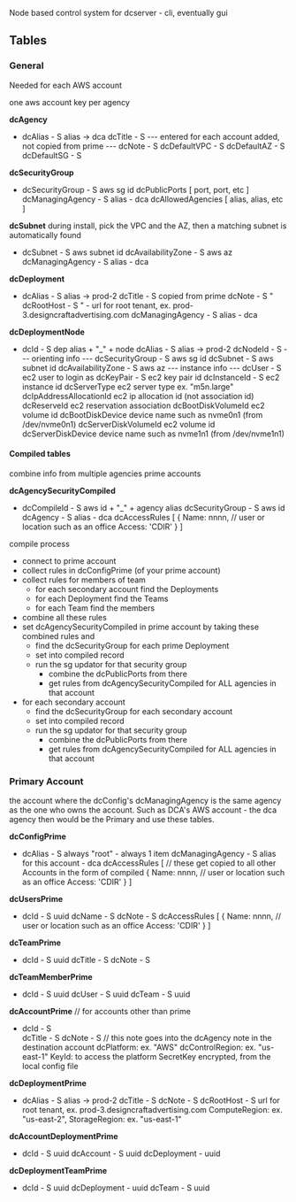 Node based control system for dcserver - cli, eventually gui


## Tables

### General

Needed for each AWS account

one aws account key per agency

**dcAgency**
* dcAlias - S                   alias -> dca
  dcTitle - S
      --- entered for each account added, not copied from prime ---
  dcNote - S
  dcDefaultVPC - S
  dcDefaultAZ - S
  dcDefaultSG - S

**dcSecurityGroup**
* dcSecurityGroup - S           aws sg id
  dcPublicPorts                 [ port, port, etc  ]    
  dcManagingAgency - S          alias - dca
  dcAllowedAgencies             [ alias, alias, etc ]

**dcSubnet**                                            during install, pick the VPC and the AZ, then a matching subnet is automatically found
* dcSubnet - S                  aws subnet id
  dcAvailabilityZone - S        aws az
  dcManagingAgency - S          alias - dca

**dcDeployment**
* dcAlias - S                   alias -> prod-2
  dcTitle - S                   copied from prime
  dcNote - S                    "
  dcRootHost - S                " - url for root tenant, ex. prod-3.designcraftadvertising.com
  dcManagingAgency - S          alias - dca

**dcDeploymentNode**
* dcId - S                      dep alias + "_" + node
  dcAlias - S                   alias -> prod-2
  dcNodeId - S
      --- orienting info ---
  dcSecurityGroup - S           aws sg id
  dcSubnet - S                  aws subnet id
  dcAvailabilityZone - S        aws az
      --- instance info ---
  dcUser - S                    ec2 user to login as
  dcKeyPair - S                 ec2 key pair id
  dcInstanceId - S              ec2 instance id
  dcServerType                  ec2 server type ex. "m5n.large"
  dcIpAddressAllocationId       ec2 ip allocation id (not association id)
  dcReserveId                   ec2 reservation association
  dcBootDiskVolumeId            ec2 volume id
  dcBootDiskDevice              device name such as nvme0n1 (from /dev/nvme0n1)
  dcServerDiskVolumeId          ec2 volume id
  dcServerDiskDevice            device name such as nvme1n1 (from /dev/nvme1n1)

#### Compiled tables

combine info from multiple agencies prime accounts

**dcAgencySecurityCompiled**
* dcCompileId - S               aws id + "_" + agency alias
  dcSecurityGroup - S           aws id
  dcAgency - S                  alias - dca
  dcAccessRules                 [
    {
      Name: nnnn,             // user or location such as an office
      Access: 'CDIR'
    }
  ]

compile process
- connect to prime account
- collect rules in dcConfigPrime (of your prime account)
- collect rules for members of team
  - for each secondary account find the Deployments
  - for each Deployment find the Teams
  - for each Team find the members
- combine all these rules
- set dcAgencySecurityCompiled in prime account by taking these combined rules and
  - find the dcSecurityGroup for each prime Deployment
  - set into compiled record
  - run the sg updator for that security group
    - combine the dcPublicPorts from there
    - get rules from dcAgencySecurityCompiled for ALL agencies in that account
- for each secondary account
  - find the dcSecurityGroup for each secondary account
  - set into compiled record
  - run the sg updator for that security group
    - combine the dcPublicPorts from there
    - get rules from dcAgencySecurityCompiled for ALL agencies in that account

### Primary Account

the account where the dcConfig's dcManagingAgency is the same agency as the one who owns the account. Such as DCA's AWS account - the dca agency then would be the Primary and use these tables.

**dcConfigPrime**
* dcAlias - S                   always "root" - always 1 item
  dcManagingAgency - S          alias for this account - dca
  dcAccessRules                 [                 // these get copied to all other Accounts in the form of compiled
    {
      Name: nnnn,             // user or location such as an office
      Access: 'CDIR'
    }
  ]

**dcUsersPrime**
* dcId - S                      uuid
  dcName - S
  dcNote - S
  dcAccessRules                 [
    {
      Name: nnnn,             // user or location such as an office
      Access: 'CDIR'
    }
  ]

**dcTeamPrime**
* dcId - S                      uuid
  dcTitle - S
  dcNote - S

**dcTeamMemberPrime**
* dcId - S                      uuid
  dcUser - S                    uuid
  dcTeam - S                    uuid

**dcAccountPrime**              // for accounts other than prime
* dcId - S                      
  dcTitle - S
  dcNote - S                    // this note goes into the dcAgency note in the destination account
  dcPlatform:                   ex. "AWS"
  dcControlRegion:              ex. "us-east-1"
  KeyId:                        to access the platform
  SecretKey                     encrypted, from the local config file

**dcDeploymentPrime**
* dcAlias - S                   alias -> prod-2
  dcTitle - S
  dcNote - S
  dcRootHost - S                url for root tenant, ex. prod-3.designcraftadvertising.com
  ComputeRegion:                ex. "us-east-2",
  StorageRegion:                ex. "us-east-1"

**dcAccountDeploymentPrime**
* dcId - S                      uuid
  dcAccount - S                 uuid
  dcDeployment -                uuid

**dcDeploymentTeamPrime**
* dcId - S                      uuid
  dcDeployment -                uuid
  dcTeam - S                    uuid
